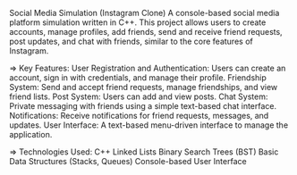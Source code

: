 Social Media Simulation (Instagram Clone)
A console-based social media platform simulation written in C++. This project allows users to create accounts, manage profiles, add friends, send and receive friend requests, post updates, and chat with friends, similar to the core features of Instagram.

=> Key Features:
User Registration and Authentication: Users can create an account, sign in with credentials, and manage their profile.
Friendship System: Send and accept friend requests, manage friendships, and view friend lists.
Post System: Users can add and view posts.
Chat System: Private messaging with friends using a simple text-based chat interface.
Notifications: Receive notifications for friend requests, messages, and updates.
User Interface: A text-based menu-driven interface to manage the application.

=> Technologies Used:
C++
Linked Lists
Binary Search Trees (BST)
Basic Data Structures (Stacks, Queues)
Console-based User Interface
